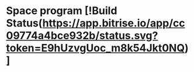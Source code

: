# Space program [!Build Status(https://app.bitrise.io/app/cc09774a4bce932b/status.svg?token=E9hUzvgUoc_m8k54Jkt0NQ)]
